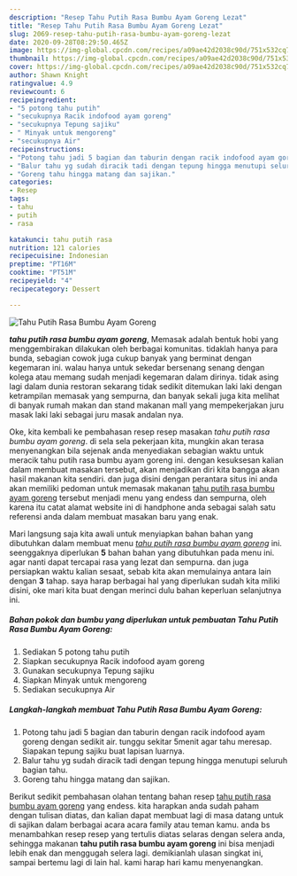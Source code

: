 ```yaml
---
description: "Resep Tahu Putih Rasa Bumbu Ayam Goreng Lezat"
title: "Resep Tahu Putih Rasa Bumbu Ayam Goreng Lezat"
slug: 2069-resep-tahu-putih-rasa-bumbu-ayam-goreng-lezat
date: 2020-09-28T08:29:50.465Z
image: https://img-global.cpcdn.com/recipes/a09ae42d2038c90d/751x532cq70/tahu-putih-rasa-bumbu-ayam-goreng-foto-resep-utama.jpg
thumbnail: https://img-global.cpcdn.com/recipes/a09ae42d2038c90d/751x532cq70/tahu-putih-rasa-bumbu-ayam-goreng-foto-resep-utama.jpg
cover: https://img-global.cpcdn.com/recipes/a09ae42d2038c90d/751x532cq70/tahu-putih-rasa-bumbu-ayam-goreng-foto-resep-utama.jpg
author: Shawn Knight
ratingvalue: 4.9
reviewcount: 6
recipeingredient:
- "5 potong tahu putih"
- "secukupnya Racik indofood ayam goreng"
- "secukupnya Tepung sajiku"
- " Minyak untuk mengoreng"
- "secukupnya Air"
recipeinstructions:
- "Potong tahu jadi 5 bagian dan taburin dengan racik indofood ayam goreng dengan sedikit air. tunggu sekitar 5menit agar tahu meresap. Siapakan tepung sajiku buat lapisan luarnya."
- "Balur tahu yg sudah diracik tadi dengan tepung hingga menutupi seluruh bagian tahu."
- "Goreng tahu hingga matang dan sajikan."
categories:
- Resep
tags:
- tahu
- putih
- rasa

katakunci: tahu putih rasa 
nutrition: 121 calories
recipecuisine: Indonesian
preptime: "PT16M"
cooktime: "PT51M"
recipeyield: "4"
recipecategory: Dessert

---
```



![Tahu Putih Rasa Bumbu Ayam Goreng](https://img-global.cpcdn.com/recipes/a09ae42d2038c90d/751x532cq70/tahu-putih-rasa-bumbu-ayam-goreng-foto-resep-utama.jpg)

<b><i>tahu putih rasa bumbu ayam goreng</i></b>, Memasak adalah bentuk hobi yang menggembirakan dilakukan oleh berbagai komunitas. tidaklah hanya para bunda, sebagian cowok juga cukup banyak yang berminat dengan kegemaran ini. walau hanya untuk sekedar bersenang senang dengan kolega atau memang sudah menjadi kegemaran dalam dirinya. tidak asing lagi dalam dunia restoran sekarang tidak sedikit ditemukan laki laki dengan ketrampilan memasak yang sempurna, dan banyak sekali juga kita melihat di banyak rumah makan dan stand makanan mall yang mempekerjakan juru masak laki laki sebagai juru masak andalan nya.



Oke, kita kembali ke pembahasan resep resep masakan <i>tahu putih rasa bumbu ayam goreng</i>. di sela sela pekerjaan kita, mungkin akan terasa menyenangkan bila sejenak anda menyediakan sebagian waktu untuk meracik tahu putih rasa bumbu ayam goreng ini. dengan kesuksesan kalian dalam membuat masakan tersebut, akan menjadikan diri kita bangga akan hasil makanan kita sendiri. dan juga disini dengan perantara situs ini anda akan memiliki pedoman untuk memasak makanan <u>tahu putih rasa bumbu ayam goreng</u> tersebut menjadi menu yang endess dan sempurna, oleh karena itu catat alamat website ini di handphone anda sebagai salah satu referensi anda dalam membuat masakan baru yang enak.


Mari langsung saja kita awali untuk menyiapkan bahan bahan yang dibutuhkan dalam membuat menu <u><i>tahu putih rasa bumbu ayam goreng</i></u> ini. seenggaknya diperlukan <b>5</b> bahan bahan yang dibutuhkan pada menu ini. agar nanti dapat tercapai rasa yang lezat dan sempurna. dan juga persiapkan waktu kalian sesaat, sebab kita akan memulainya antara lain dengan <b>3</b> tahap. saya harap berbagai hal yang diperlukan sudah kita miliki disini, oke mari kita buat dengan merinci dulu bahan keperluan selanjutnya ini.

<!--inarticleads1-->

##### Bahan pokok dan bumbu yang diperlukan untuk pembuatan Tahu Putih Rasa Bumbu Ayam Goreng:

1. Sediakan 5 potong tahu putih
1. Siapkan secukupnya Racik indofood ayam goreng
1. Gunakan secukupnya Tepung sajiku
1. Siapkan  Minyak untuk mengoreng
1. Sediakan secukupnya Air




<!--inarticleads2-->

##### Langkah-langkah membuat Tahu Putih Rasa Bumbu Ayam Goreng:

1. Potong tahu jadi 5 bagian dan taburin dengan racik indofood ayam goreng dengan sedikit air. tunggu sekitar 5menit agar tahu meresap. Siapakan tepung sajiku buat lapisan luarnya.
1. Balur tahu yg sudah diracik tadi dengan tepung hingga menutupi seluruh bagian tahu.
1. Goreng tahu hingga matang dan sajikan.




Berikut sedikit pembahasan olahan tentang bahan resep <u>tahu putih rasa bumbu ayam goreng</u> yang endess. kita harapkan anda sudah paham dengan tulisan diatas, dan kalian dapat membuat lagi di masa datang untuk di sajikan dalam berbagai acara acara family atau teman kamu. anda bs menambahkan resep resep yang tertulis diatas selaras dengan selera anda, sehingga makanan <b>tahu putih rasa bumbu ayam goreng</b> ini bisa menjadi lebih enak dan menggugah selera lagi. demikianlah ulasan singkat ini, sampai bertemu lagi di lain hal. kami harap hari kamu menyenangkan.
